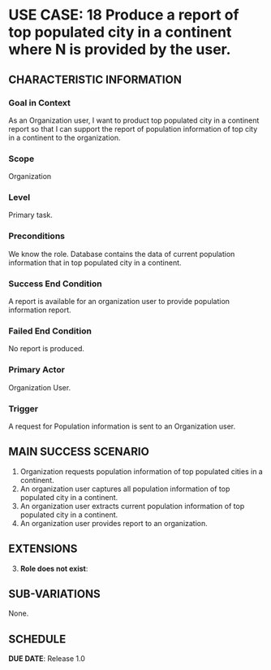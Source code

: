 # USE CASE: 18 Produce a report of top populated city in a continent where N is provided by the user.

## CHARACTERISTIC INFORMATION

### Goal in Context

As an Organization user, I want to product top populated city in a continent report so that I can support the report of population information of top city in a continent to the organization.

### Scope

Organization

### Level

Primary task.

### Preconditions

We know the role.  Database contains the data of current population information that in top populated city in a continent.

### Success End Condition

A report is available for an organization user to provide population information report.

### Failed End Condition

No report is produced.

### Primary Actor

Organization User.

### Trigger

A request for Population information is sent to an Organization user.

## MAIN SUCCESS SCENARIO

1. Organization requests population information of top populated cities in a continent.
2. An organization user captures all population information of top populated city in a continent.
3. An organization user extracts current population information of top populated city in a continent.
4. An organization user provides report to an organization.

## EXTENSIONS

3. **Role does not exist**:

## SUB-VARIATIONS

None.

## SCHEDULE

**DUE DATE**: Release 1.0
